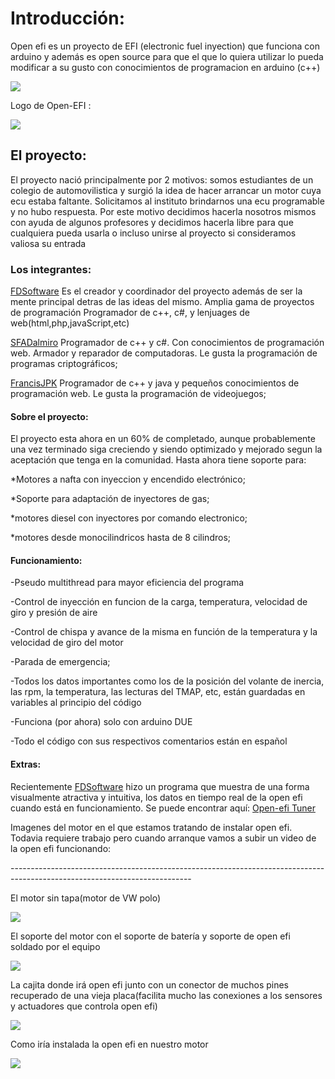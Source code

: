 <h1>Introducción:</h1>

<p >Open efi es un proyecto de EFI (electronic fuel inyection) que funciona con arduino y además es open source para que el que lo quiera utilizar lo pueda modificar a su gusto con conocimientos de programacion en arduino (c++)</p>
<img src="http://i.imgur.com/ucgET5K.jpg">

<p>Logo de Open-EFI :</p>
<img src="https://i.imgur.com/ISsDfFZ.png">


<h2>El proyecto:</h2>
El proyecto nació principalmente por 2 motivos: 
somos estudiantes de un colegio de automovilistica y surgió la idea de hacer arrancar un motor cuya ecu estaba faltante.
Solicitamos al instituto brindarnos una ecu programable y no hubo respuesta. Por este motivo decidimos hacerla nosotros mismos con ayuda de algunos profesores y decidimos hacerla libre para que cualquiera pueda usarla o incluso unirse al proyecto si consideramos valiosa su entrada

<h3>Los integrantes:</h3>
<p><a href="https://github.com/FDSoftware">FDSoftware</a>
Es el creador y coordinador del proyecto además de ser la mente principal detras de las ideas del mismo. Amplia gama de proyectos de programación
Programador de c++, c#, y lenjuages de web(html,php,javaScript,etc)</p>
<p><a href="https://github.com/SFADalmiro">SFADalmiro</a>
Programador de c++ y c#. Con conocimientos de programación web. Armador y reparador de computadoras. Le gusta la programación de programas criptográficos;</p>
<p><a href="https://github.com/FrancisJPK">FrancisJPK</a>
Programador de c++ y java y pequeños conocimientos de programación web. Le gusta la programación de videojuegos;</p>

<h4>Sobre el proyecto:</h4>
El proyecto esta ahora en un 60% de completado, aunque probablemente una vez terminado siga creciendo y siendo optimizado y mejorado segun la aceptación que tenga en la comunidad.
Hasta ahora tiene soporte para:

<p>*Motores a nafta con inyeccion y encendido electrónico;</p>
<p>*Soporte para adaptación de inyectores de gas;</p>
<p>*motores diesel con inyectores por comando electronico;</p>
<p>*motores desde monocilindricos hasta de 8 cilindros;</p>

<h4>Funcionamiento:</h4>
<p>-Pseudo multithread para mayor eficiencia del programa</p>
<p>-Control de inyección en funcion de la carga, temperatura, velocidad de giro y presión de aire</p>
<p>-Control de chispa y avance de la misma en función de la temperatura y la velocidad de giro del motor</p>
<p>-Parada de emergencia;</p>
<p>-Todos los datos importantes como los de la posición del volante de inercia, las rpm, la temperatura, las lecturas del TMAP, etc, están guardadas en variables al principio del código</p>
<p>-Funciona (por ahora) solo con arduino DUE</p>
<p>-Todo el código con sus respectivos comentarios están en español</p>

<h4>Extras:</h4>
<p>
Recientemente <a href="https://github.com/FDSoftware">FDSoftware</a> hizo un programa que muestra de una forma visualmente atractiva y intuitiva, los datos en tiempo real de la open efi cuando está en funcionamiento. 
Se puede encontrar aquí: <a href="https://github.com/FDSoftware/OpenEFI-Tuner">Open-efi Tuner</a>
</p>
<p>Imagenes del motor en el que estamos tratando de instalar open efi. Todavia requiere trabajo pero cuando arranque vamos a subir un video de la open efi funcionando:</p>
<p>---------------------------------------------------------------------------------------------------------------------------</p>
<p>El motor sin tapa(motor de VW polo)</p>
<img src="http://i.imgur.com/fnN9Sl0.jpg">
<p>El soporte del motor con el soporte de batería y soporte de open efi soldado por el equipo</p>
<img src="http://i.imgur.com/MoLzxqV.jpg">
<p>La cajita donde irá open efi junto con un conector de muchos pines recuperado de una vieja placa(facilita mucho las conexiones a los sensores y actuadores que controla open efi)</p>
<img src="http://i.imgur.com/oklJsEe.jpg">
<p>Como iría instalada la open efi en nuestro motor</p>
<img src="http://i.imgur.com/S2FYv5k.jpg">
